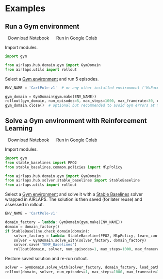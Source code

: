 # Examples

##  Run a Gym environment

<el-link type="primary" icon="el-icon-bottom" :underline="false" style="margin: 10px" href="/notebooks/gym_env.ipynb">Download Notebook</el-link>
<el-link type="warning" icon="el-icon-cloudy" :underline="false" style="margin: 10px" href="https://colab.research.google.com/github/airbus-ai-research/airlaps/gh-pages/notebooks/gym_env.ipynb">Run in Google Colab</el-link>

Import modules.

``` py
import gym

from airlaps.hub.domain.gym import GymDomain
from airlaps.utils import rollout
```

Select a [Gym environment](https://gym.openai.com/envs) and run 5 episodes.

``` py
ENV_NAME = 'CartPole-v1'  # or any other installed environment ('MsPacman-v4'...)

gym_domain = GymDomain(gym.make(ENV_NAME))
rollout(gym_domain, num_episodes=5, max_steps=1000, max_framerate=30, outcome_formatter=None)
gym_domain.close()  # optional but recommended to avoid Gym errors at the end
```

##  Solve a Gym environment with Reinforcement Learning

<el-link type="primary" icon="el-icon-bottom" :underline="false" style="margin: 10px" href="/notebooks/baselines_solver.ipynb">Download Notebook</el-link>
<el-link type="warning" icon="el-icon-cloudy" :underline="false" style="margin: 10px" href="https://colab.research.google.com/github/airbus-ai-research/airlaps/gh-pages/notebooks/baselines_solver.ipynb">Run in Google Colab</el-link>

Import modules.

``` py
import gym
from stable_baselines import PPO2
from stable_baselines.common.policies import MlpPolicy

from airlaps.hub.domain.gym import GymDomain
from airlaps.hub.solver.stable_baselines import StableBaseline
from airlaps.utils import rollout
```

Select a [Gym environment](https://gym.openai.com/envs) and solve it with a [Stable Baselines](https://stable-baselines.readthedocs.io/en/master/index.html) solver wrapped in AIRLAPS.
The solution is then saved (for later reuse) and assessed in rollout.

``` py
ENV_NAME = 'CartPole-v1'

domain_factory = lambda: GymDomain(gym.make(ENV_NAME))
domain = domain_factory()
if StableBaseline.check_domain(domain):
    solver_factory = lambda: StableBaseline(PPO2, MlpPolicy, learn_config={'total_timesteps': 50000}, verbose=1)
    solver = GymDomain.solve_with(solver_factory, domain_factory)
    solver.save('TEMP_Baselines')
    rollout(domain, solver, num_episodes=1, max_steps=1000, max_framerate=30, outcome_formatter=None)
```

Restore saved solution and re-run rollout.

``` py
solver = GymDomain.solve_with(solver_factory, domain_factory, load_path='TEMP_Baselines')
rollout(domain, solver, num_episodes=1, max_steps=1000, max_framerate=30, outcome_formatter=None)
```

